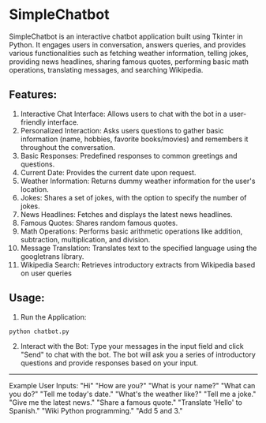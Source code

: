 # SimpleChatbot
SimpleChatbot is an interactive chatbot application built using Tkinter in Python. It engages users in conversation, answers queries, and provides various 
functionalities such as fetching weather information, telling jokes, providing news headlines, sharing famous quotes, performing basic math operations, 
translating messages, and searching Wikipedia.

## Features:
1) Interactive Chat Interface: Allows users to chat with the bot in a user-friendly interface.
2) Personalized Interaction: Asks users questions to gather basic information (name, hobbies, favorite books/movies) and remembers it throughout the conversation.
3) Basic Responses: Predefined responses to common greetings and questions.
4) Current Date: Provides the current date upon request.
5) Weather Information: Returns dummy weather information for the user's location.
6) Jokes: Shares a set of jokes, with the option to specify the number of jokes.
7) News Headlines: Fetches and displays the latest news headlines.
8) Famous Quotes: Shares random famous quotes.
9) Math Operations: Performs basic arithmetic operations like addition, subtraction, multiplication, and division.
10) Message Translation: Translates text to the specified language using the googletrans library.
11) Wikipedia Search: Retrieves introductory extracts from Wikipedia based on user queries

## Usage:
1) Run the Application:
  ``` bash
  python chatbot.py
  ```
2) Interact with the Bot:
Type your messages in the input field and click "Send" to chat with the bot.
The bot will ask you a series of introductory questions and provide responses based on your input.

--------------------------------------------------------------------------------
Example User Inputs:
"Hi"
"How are you?"
"What is your name?"
"What can you do?"
"Tell me today's date."
"What's the weather like?"
"Tell me a joke."
"Give me the latest news."
"Share a famous quote."
"Translate 'Hello' to Spanish."
"Wiki Python programming."
"Add 5 and 3."
